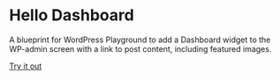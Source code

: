 # Hello Dashboard
A blueprint for WordPress Playground to add a Dashboard widget to the WP-admin screen with a link to post content, including featured images.

[Try it out](https://playground.wordpress.net/?blueprint-url=https://raw.githubusercontent.com/bph/hellodashboard/main/blueprint.json)
